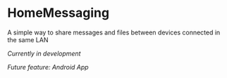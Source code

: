 # HomeMessaging
A simple way to share messages and files between devices connected in the same LAN

*Currently in development*

*Future feature: Android App*
